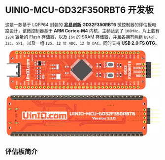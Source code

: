 # UINIO-MCU-GD32F350RBT6 开发板

这是一款基于 LQFP64 封装的 [**兆易创新**](https://www.gigadevice.com.cn/) **GD32F350RBT6** 微控制器的评估板电路设计，该微控制器基于 **ARM Cortex-M4** 内核，主频达到了 `108MHz`，片上载有 `128K` 容量的 Flash 存储器，以及 `16K` 的 SRAM 存储器，并且各拥有两组 `USART`、`I2C`、`SPI`，以及一组 `I2S`、`12 位 ADC`、`12 位 DAC`，同时支持 **USB 2.0 FS OTG**。

![](./Images/PCB-3D-1.png)

![](./Images/PCB-3D-2.png)

## 评估板简介
